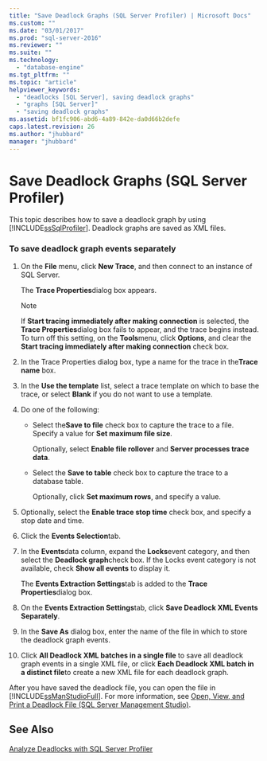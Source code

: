 ```yaml
---
title: "Save Deadlock Graphs (SQL Server Profiler) | Microsoft Docs"
ms.custom: ""
ms.date: "03/01/2017"
ms.prod: "sql-server-2016"
ms.reviewer: ""
ms.suite: ""
ms.technology: 
  - "database-engine"
ms.tgt_pltfrm: ""
ms.topic: "article"
helpviewer_keywords: 
  - "deadlocks [SQL Server], saving deadlock graphs"
  - "graphs [SQL Server]"
  - "saving deadlock graphs"
ms.assetid: bf1fc906-abd6-4a89-842e-da0d66b2defe
caps.latest.revision: 26
ms.author: "jhubbard"
manager: "jhubbard"
---
```

# Save Deadlock Graphs (SQL Server Profiler)
  This topic describes how to save a deadlock graph by using [!INCLUDE[ssSqlProfiler](../../a9retired/includes/sssqlprofiler-md.md)]. Deadlock graphs are saved as XML files.  
  
### To save deadlock graph events separately  
  
1.  On the **File** menu, click **New Trace**, and then connect to an instance of SQL Server.  
  
     The **Trace Properties**dialog box appears.  
  
    > [!NOTE]  
    >  If **Start tracing immediately after making connection** is selected, the **Trace Properties**dialog box fails to appear, and the trace begins instead. To turn off this setting, on the **Tools**menu, click **Options**, and clear the **Start tracing immediately after making connection** check box.  
  
2.  In the Trace Properties dialog box, type a name for the trace in the**Trace name** box.  
  
3.  In the **Use the template** list, select a trace template on which to base the trace, or select **Blank** if you do not want to use a template.  
  
4.  Do one of the following:  
  
    -   Select the**Save to file** check box to capture the trace to a file. Specify a value for **Set maximum file size**.  
  
         Optionally, select **Enable file rollover** and **Server processes trace data**.  
  
    -   Select the **Save to table** check box to capture the trace to a database table.  
  
         Optionally, click **Set maximum rows**, and specify a value.  
  
5.  Optionally, select the **Enable trace stop time** check box, and specify a stop date and time.  
  
6.  Click the **Events Selection**tab.  
  
7.  In the **Events**data column, expand the **Locks**event category, and then select the **Deadlock graph**check box. If the Locks event category is not available, check **Show all events** to display it.  
  
     The **Events Extraction Settings**tab is added to the **Trace Properties**dialog box.  
  
8.  On the **Events Extraction Settings**tab, click **Save Deadlock XML Events Separately**.  
  
9. In the **Save As** dialog box, enter the name of the file in which to store the deadlock graph events.  
  
10. Click **All Deadlock XML batches in a single file** to save all deadlock graph events in a single XML file, or click **Each Deadlock XML batch in a distinct file**to create a new XML file for each deadlock graph.  
  
 After you have saved the deadlock file, you can open the file in [!INCLUDE[ssManStudioFull](../../a9notintoc/includes/ssmanstudiofull-md.md)]. For more information, see [Open, View, and Print a Deadlock File &#40;SQL Server Management Studio&#41;](../../relational-databases/performance/open-view-and-print-a-deadlock-file-sql-server-management-studio.md).  
  
## See Also  
 [Analyze Deadlocks with SQL Server Profiler](../../tools/sql-server-profiler/analyze-deadlocks-with-sql-server-profiler.md)  
  
  